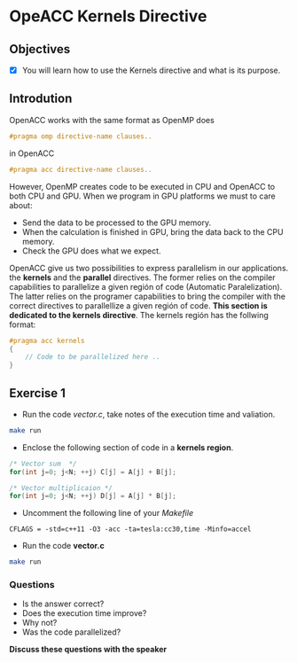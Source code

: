 # OpeACC Kernels Directive

## Objectives

- [x] You will learn how to use the Kernels directive and what is its purpose.

## Introdution

OpenACC works with the same format as OpenMP does

```c
#pragma omp directive-name clauses..
```

in OpenACC

```c
#pragma acc directive-name clauses..
```

However, OpenMP creates code to be executed in CPU and OpenACC to both CPU and GPU. When we program in GPU platforms we must to care about:

* Send the data to be processed to the GPU memory.
* When the calculation is finished in GPU, bring the data back to the CPU memory.
* Check the GPU does what we expect.

OpenACC give us two possibilities to express parallelism in our applications. the **kernels** and the **parallel** directives. The former relies on the compiler capabilities to parallelize a given región of code (Automatic Paralelization).  The latter relies on the programer capabilities to bring the compiler with the correct directives to parallellize a given región of code. **This section is dedicated to the kernels directive**. The kernels región has the follwing format:


```c
#pragma acc kernels
{
	// Code to be parallelized here ..
}
```

## Exercise 1

* Run the code *vector.c*, take notes of the execution time and valiation.

```bash
make run
```

* Enclose the following section of code in a **kernels region**.

```c
/* Vector sum  */
for(int j=0; j<N; ++j) C[j] = A[j] + B[j];

/* Vector multiplicaion */
for(int j=0; j<N; ++j) D[j] = A[j] * B[j];
```

* Uncomment the following line of your *Makefile*

```make
CFLAGS = -std=c++11 -O3 -acc -ta=tesla:cc30,time -Minfo=accel
```

* Run the code **vector.c**

```bash
make run
```

### Questions

* Is the answer correct?
* Does the execution time improve?
* Why not?
* Was the code parallelized?

**Discuss these questions with the speaker**